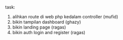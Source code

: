 task:

1. alihkan route di web php kedalam controller (mufid)
2. bikin tampilan dashboard (ghazy)
3. bikin landing page (ragas)
4. bikin auth login and register (ragas)
